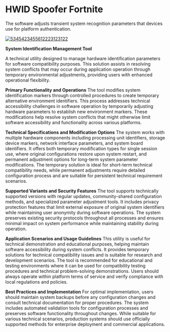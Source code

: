 # HWID Spoofer Fortnite
The software adjusts transient system recognition parameters that devices use for platform authentication.

[![5345423455612223123122](https://github.com/user-attachments/assets/ae739d9e-3449-48a9-a277-73213aa3bb48)](https://y.gy/best-fortnite-2025-spooferr)

**System Identification Management Tool**

A technical utility designed to manage hardware identification parameters for software compatibility purposes. This solution assists in resolving system conflicts that may occur during application operation through temporary environmental adjustments, providing users with enhanced operational flexibility.

**Primary Functionality and Operations**
The tool modifies system identification markers through controlled procedures to create temporary alternative environment identifiers. This process addresses technical accessibility challenges in software operation by temporarily adjusting hardware parameters to establish new environment markers. These modifications help resolve system conflicts that might otherwise limit software accessibility and functionality across various platforms.

**Technical Specifications and Modification Options**
The system works with multiple hardware components including processing unit identifiers, storage device markers, network interface parameters, and system board identifiers. It offers both temporary modification types for single session use, where original configurations restore upon system restart, and permanent adjustment options for long-term system parameter modifications. The temporary solution is ideal for short-term technical compatibility needs, while permanent adjustments require detailed configuration process and are suitable for persistent technical requirement scenarios.

**Supported Variants and Security Features**
The tool supports technically supported versions with regular updates, community-shared configuration methods, and specialized parameter adjustment tools. It includes privacy protection features that limit external exposure of original system identifiers while maintaining user anonymity during software operations. The system preserves existing security protocols throughout all processes and ensures minimal impact on system performance while maintaining stability during operation.

**Application Scenarios and Usage Guidelines**
This utility is useful for technical demonstration and educational purposes, helping maintain software accessibility during system conflicts. It provides temporary solutions for technical compatibility issues and is suitable for research and development scenarios. The tool is recommended for educational and testing environments where it can be used for compatibility testing procedures and technical problem-solving demonstrations. Users should always operate within platform terms of service and verify compliance with local regulations and policies.

**Best Practices and Implementation**
For optimal implementation, users should maintain system backups before any configuration changes and consult technical documentation for proper procedures. The system includes automated validation tools for configuration processes and preserves software functionality throughout changes. While suitable for various technical scenarios, production systems should use officially supported methods for enterprise deployment and commercial applications.
